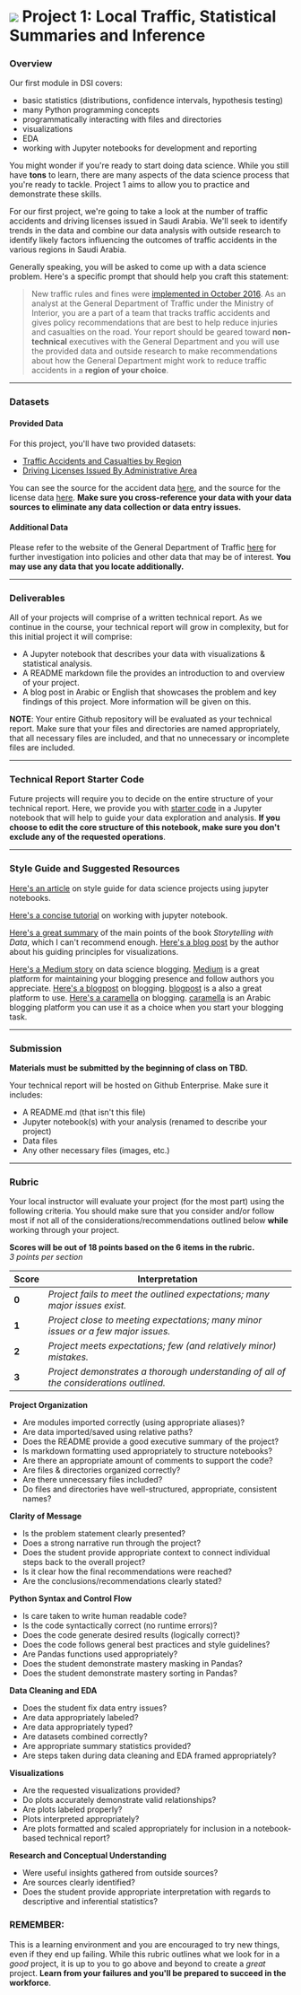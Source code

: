 # ![](https://ga-dash.s3.amazonaws.com/production/assets/logo-9f88ae6c9c3871690e33280fcf557f33.png) Project 1: Local Traffic, Statistical Summaries and Inference

### Overview

Our first module in DSI covers:
- basic statistics (distributions, confidence intervals, hypothesis testing)
- many Python programming concepts
- programmatically interacting with files and directories
- visualizations
- EDA
- working with Jupyter notebooks for development and reporting

You might wonder if you're ready to start doing data science. While you still have **tons** to learn, there are many aspects of the data science process that you're ready to tackle. Project 1 aims to allow you to practice and demonstrate these skills.

For our first project, we're going to take a look at the number of traffic accidents and driving licenses issued in Saudi Arabia. We'll seek to identify trends in the data and combine our data analysis with outside research to identify likely factors influencing the outcomes of traffic accidents in the various regions in Saudi Arabia.

Generally speaking, you will be asked to come up with a data science problem. Here's a specific prompt that should help you craft this statement:
> New traffic rules and fines were [implemented in October 2016](http://live.saudigazette.com.sa/article/164574/New-traffic-laws-in-15-days). As an analyst at the General Department of Traffic under the Ministry of Interior, you are a part of a team that tracks traffic accidents and gives policy recommendations that are best to help reduce injuries and casualties on the road. Your report should be geared toward **non-technical** executives with the General Department and you will use the provided data and outside research to make recommendations about how the General Department might work to reduce traffic accidents in a **region of your choice**.
---

### Datasets

#### Provided Data

For this project, you'll have two provided datasets:

- [Traffic Accidents and Casualties by Region](https://git.generalassemb.ly/DSI-MISK-VI/Project1/blob/master/data/saudi-arabia-traffic-accidents-2008.csv)
- [Driving Licenses Issued By Administrative Area](https://git.generalassemb.ly/DSI-MISK-VI/Project1/blob/master/data/saudi-arabia-driving-licenses-2004-2008.csv)

You can see the source for the accident data [here](https://datasource.kapsarc.org/explore/dataset/saudi-arabia-traffic-accidents-and-casualties-injured-dead-2008/), and the source for the license data [here](https://datasource.kapsarc.org/explore/dataset/saudi-arabia-traffic-accidents-and-casualties-injured-dead-2008/). **Make sure you cross-reference your data with your data sources to eliminate any data collection or data entry issues.**

#### Additional Data

Please refer to the website of the General Department of Traffic [here](https://www.moi.gov.sa/wps/portal/Home/sectors/publicsecurity/traffic/!ut/p/z1/04_iUlDg4tKPAFJABjKBwtGPykssy0xPLMnMz0vM0Y_Qj4wyizfwNDHxMDQx8nZ3CTQ1cAz0dvX3dDE2MnA00vfSj8KvIDg1T78gO1ARAHn-YJg!/) for further investigation into policies and other data that may be of interest. **You may use any data that you locate additionally.**


---

### Deliverables

All of your projects will comprise of a written technical report. As we continue in the course, your technical report will grow in complexity, but for this initial project it will comprise:
- A Jupyter notebook that describes your data with visualizations & statistical analysis.
- A README markdown file the provides an introduction to and overview of your project.
- A blog post in Arabic or English that showcases the problem and key findings of this project. More information will be given on this.

**NOTE**: Your entire Github repository will be evaluated as your technical report. Make sure that your files and directories are named appropriately, that all necessary files are included, and that no unnecessary or incomplete files are included.


---

### Technical Report Starter Code

Future projects will require you to decide on the entire structure of your technical report. Here, we provide you with [starter code](./code/starter-code.ipynb) in a Jupyter notebook that will help to guide your data exploration and analysis. **If you choose to edit the core structure of this notebook, make sure you don't exclude any of the requested operations**.

---

### Style Guide and Suggested Resources

[Here's an article](https://www.dataquest.io/blog/data-science-project-style-guide/) on style guide for data science projects using jupyter notebooks.

[Here's a concise tutorial](https://www.datacamp.com/community/tutorials/tutorial-jupyter-notebook) on working with jupyter notebook.

[Here's a great summary](https://towardsdatascience.com/storytelling-with-data-a-data-visualization-guide-for-business-professionals-97d50512b407) of the main points of the book _Storytelling with Data_, which I can't recommend enough. [Here's a blog post](http://www.storytellingwithdata.com/blog/2017/8/9/my-guiding-principles) by the author about his guiding principles for visualizations.

[Here's a Medium story](https://towardsdatascience.com/thinking-of-blogging-about-data-science-here-are-some-tips-and-possible-benefits-680ff0e51d67) on data science blogging. [Medium](https://medium.com/) is a great platform for maintaining your blogging presence and follow authors you appreciate.
[Here's a blogpost](https://www.shoutmeloud.com/how-to-start-a-free-blog-using-blogspot-com.html) on blogging. [blogpost](https://blogspot.com/) is a also a great platform to use.
[Here's a caramella](https://www.shoutmeloud.com/how-to-start-a-free-blog-using-blogspot-com.html) on blogging. [caramella](https://caramellaapp.com) is an Arabic blogging platform you can use it as a choice when you start your blogging task.



---

### Submission

**Materials must be submitted by the beginning of class on TBD.**

Your technical report will be hosted on Github Enterprise. Make sure it includes:

- A README.md (that isn't this file)
- Jupyter notebook(s) with your analysis (renamed to describe your project)
- Data files
- Any other necessary files (images, etc.)


---


### Rubric
Your local instructor will evaluate your project (for the most part) using the following criteria.  You should make sure that you consider and/or follow most if not all of the considerations/recommendations outlined below **while** working through your project.

**Scores will be out of 18 points based on the 6 items in the rubric.** <br>
*3 points per section*<br>

| Score | Interpretation |
| --- | --- |
| **0** | *Project fails to meet the outlined expectations; many major issues exist.* |
| **1** | *Project close to meeting expectations; many minor issues or a few major issues.* |
| **2** | *Project meets expectations; few (and relatively minor) mistakes.* |
| **3** | *Project demonstrates a thorough understanding of all of the considerations outlined.* |

**Project Organization**
- Are modules imported correctly (using appropriate aliases)?
- Are data imported/saved using relative paths?
- Does the README provide a good executive summary of the project?
- Is markdown formatting used appropriately to structure notebooks?
- Are there an appropriate amount of comments to support the code?
- Are files & directories organized correctly?
- Are there unnecessary files included?
- Do files and directories have well-structured, appropriate, consistent names?

**Clarity of Message**
- Is the problem statement clearly presented?
- Does a strong narrative run through the project?
- Does the student provide appropriate context to connect individual steps back to the overall project?
- Is it clear how the final recommendations were reached?
- Are the conclusions/recommendations clearly stated?

**Python Syntax and Control Flow**
- Is care taken to write human readable code?
- Is the code syntactically correct (no runtime errors)?
- Does the code generate desired results (logically correct)?
- Does the code follows general best practices and style guidelines?
- Are Pandas functions used appropriately?
- Does the student demonstrate mastery masking in Pandas?
- Does the student demonstrate mastery sorting in Pandas?

**Data Cleaning and EDA**
- Does the student fix data entry issues?
- Are data appropriately labeled?
- Are data appropriately typed?
- Are datasets combined correctly?
- Are appropriate summary statistics provided?
- Are steps taken during data cleaning and EDA framed appropriately?

**Visualizations**
- Are the requested visualizations provided?
- Do plots accurately demonstrate valid relationships?
- Are plots labeled properly?
- Plots interpreted appropriately?
- Are plots formatted and scaled appropriately for inclusion in a notebook-based technical report?

**Research and Conceptual Understanding**
- Were useful insights gathered from outside sources?
- Are sources clearly identified?
- Does the student provide appropriate interpretation with regards to descriptive and inferential statistics?


### REMEMBER:

This is a learning environment and you are encouraged to try new things, even if they end up failing. While this rubric outlines what we look for in a _good_ project, it is up to you to go above and beyond to create a _great_ project. **Learn from your failures and you'll be prepared to succeed in the workforce**.
